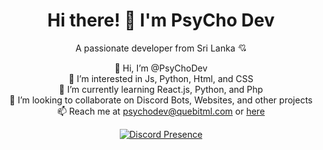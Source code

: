 <div align="center">

# Hi there! 👋 I'm PsyCho Dev

A passionate developer from Sri Lanka 💘

👋 Hi, I’m @PsyChoDev  
👀 I’m interested in Js, Python, Html, and CSS  
🌱 I’m currently learning React.js, Python, and Php  
💞️ I’m looking to collaborate on Discord Bots, Websites, and other projects  
📫 Reach me at [psychodev@quebitml.com](mailto:psychodev@quebitml.com) or [here](https://psychodev.quebitml.com)

[![Discord Presence](https://lanyard.cnrad.dev/api/964840473460080661)](https://discord.com/users/964840473460080661)

</div>
